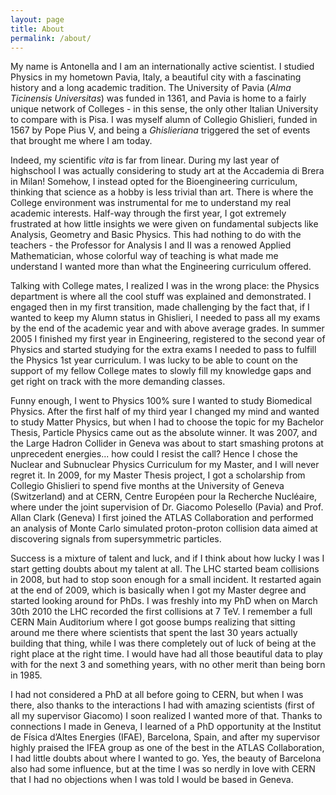 ```yaml
---
layout: page
title: About
permalink: /about/
---
```


My name is Antonella and I am an internationally active scientist. I studied Physics in my hometown Pavia, Italy, a beautiful city with a fascinating history and a long academic tradition. The University of Pavia (*Alma Ticinensis Universitas*) was funded in 1361, and Pavia is home to a fairly unique network of Colleges - in this sense, the only other Italian University to compare with is Pisa. I was myself alumn of Collegio Ghislieri, funded in 1567 by Pope Pius V, and being a *Ghislieriana* triggered the set of events that brought me where I am today.

Indeed, my scientific *vita* is far from linear. During my last year of highschool I was actually considering to study art at the Accademia di Brera in Milan! Somehow, I instead opted for the Bioengineering curriculum, thinking that science as a hobby is less trivial than art. There is where the College environment was instrumental for me to understand my real academic interests. Half-way through the first year, I got extremely frustrated at how little insights we were given on fundamental subjects like Analysis, Geometry and Basic Physics. This had nothing to do with the teachers - the Professor for Analysis I and II was a renowed Applied Mathematician, whose colorful way of teaching is what made me understand I wanted more than what the Engineering curriculum offered.

Talking with College mates, I realized I was in the wrong place: the Physics department is where all the cool stuff was explained and demonstrated. I engaged then in my first transition, made challenging by the fact that, if I wanted to keep my Alumn status in Ghislieri, I needed to pass all my exams by the end of the academic year and with above average grades. In summer 2005 I finished my first year in Engineering, registered to the second year of Physics and started studying for the extra exams I needed to pass to fulfill the Physics 1st year curriculum. I was lucky to be able to count on the support of my fellow College mates to slowly fill my knowledge gaps and get right on track with the more demanding classes.

Funny enough, I went to Physics 100% sure I wanted to study Biomedical Physics. After the first half of my third year I changed my mind and wanted to study Matter Physics, but when I had to choose the topic for my Bachelor Thesis, Particle Physics came out as the absolute winner. It was 2007, and the Large Hadron Collider in Geneva was about to start smashing protons at unprecedent energies... how could I resist the call? Hence I chose the Nuclear and Subnuclear Physics Curriculum for my Master, and I will never regret it. In 2009, for my Master Thesis project, I got a scholarship from Collegio Ghislieri to spend five months at the University of Geneva (Switzerland) and at CERN, Centre Européen pour la Recherche Nucléaire, where under the joint supervision of Dr. Giacomo Polesello (Pavia) and Prof. Allan Clark (Geneva) I first joined the ATLAS Collaboration and performed an analysis of Monte Carlo simulated proton-proton collision data aimed at discovering signals from supersymmetric particles.

Success is a mixture of talent and luck, and if I think about how lucky I was I start getting doubts about my talent at all. The LHC started beam collisions in 2008, but had to stop soon enough for a small incident. It restarted again at the end of 2009, which is basically when I got my Master degree and started looking around for PhDs. I was freshly into my PhD when on March 30th 2010 the LHC recorded the first collisions at 7 TeV. I remember a full CERN Main Auditorium where I got goose bumps realizing that sitting around me there where scientists that spent the last 30 years actually building that thing, while I was there completely out of luck of being at the right place at the right time. I would have had all those beautiful data to play with for the next 3 and something years, with no other merit than being born in 1985.

I had not considered a PhD at all before going to CERN, but when I was there, also thanks to the interactions I had with amazing scientists (first of all my supervisor Giacomo) I soon realized I wanted more of that. Thanks to connections I made in Geneva, I learned of a PhD opportunity at the Institut de Física d’Altes Energies (IFAE), Barcelona, Spain, and after my supervisor highly praised the IFEA group as one of the best in the ATLAS Collaboration, I had little doubts about where I wanted to go. Yes, the beauty of Barcelona also had some influence, but at the time I was so nerdly in love with CERN that I had no objections when I was told I would be based in Geneva. 
